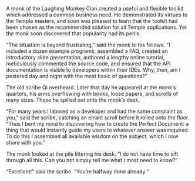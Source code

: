 A monk of the Laughing Monkey Clan created a useful
and flexible toolkit which addressed a common business need.
He demonstrated its virtues to the Temple masters, and soon
was pleased to learn that the toolkit had been chosen as the
recommended solution for all Temple applications.  Yet the
monk soon discovered that popularity had its perils.

“The situation is beyond frustrating,” said the monk to his
fellows.  “I included a dozen example programs, assembled a
FAQ, created an introductory slide presentation, authored a
lengthy online tutorial, meticulously commented the
source code, and ensured that the API documentation is
visible to developers within their IDEs.  Why, then, am I
pestered day and night with the most basic of questions?”

The old scribe Qi overheard.  Later that day he appeared
at the monk’s quarters, his arms overflowing with books,
loose papers, and scrolls of many sizes.  These he spilled out
onto the monk’s desk.

“For many years I labored as a developer and had the same
complaint as you,” said the scribe, catching an errant
scroll before it rolled onto the floor.  “Thus I bent my
mind to discovering how to create the Perfect Document: a thing
that would instantly guide my users to whatever answer was
required.  To do this I assembled all available wisdom on
the subject, which I now share with you.”

The monk looked at the pile littering his desk.  “I do not
have time to sift through all this.  Can you not simply tell
me what I most need to know?”

“Excellent!” said the scribe.  “You’re halfway done already.”

